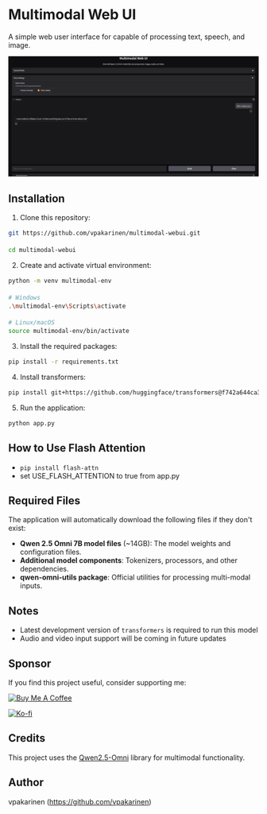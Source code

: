 # Multimodal Web UI

A simple web user interface for capable of processing text, speech, and image.

![Qwen2.5-Omni WebUI Preview](multimodal-webui-preview-2.png)

## Installation

1. Clone this repository:

```bash
git https://github.com/vpakarinen/multimodal-webui.git

cd multimodal-webui
```

2. Create and activate virtual environment:

```bash
python -m venv multimodal-env

# Windows
.\multimodal-env\Scripts\activate

# Linux/macOS
source multimodal-env/bin/activate
```

3. Install the required packages:

```bash
pip install -r requirements.txt
```

4. Install transformers:

```bash
pip install git+https://github.com/huggingface/transformers@f742a644ca32e65758c3adb36225aef1731bd2a8
```

5. Run the application:

```bash
python app.py
```

## How to Use Flash Attention
- ``pip install flash-attn``
- set USE_FLASH_ATTENTION to true from app.py

## Required Files

The application will automatically download the following files if they don't exist:
- **Qwen 2.5 Omni 7B model files** (~14GB): The model weights and configuration files.
- **Additional model components**: Tokenizers, processors, and other dependencies.
- **qwen-omni-utils package**: Official utilities for processing multi-modal inputs.

## Notes
- Latest development version of ``transformers`` is required to run this model
- Audio and video input support will be coming in future updates

## Sponsor

If you find this project useful, consider supporting me:

[![Buy Me A Coffee](https://img.shields.io/badge/Buy%20Me%20A%20Coffee-vpakarinen-FFDD00?style=for-the-badge&logo=buymeacoffee)](https://www.buymeacoffee.com/vpakarinen)

[![Ko-fi](https://img.shields.io/badge/Ko--fi-vpakarinen-FF6433?style=for-the-badge&logo=ko-fi)](https://ko-fi.com/vpakarinen)

## Credits

This project uses the [Qwen2.5-Omni](https://github.com/QwenLM/Qwen2.5-Omni) library for multimodal functionality.

## Author

vpakarinen (https://github.com/vpakarinen)

